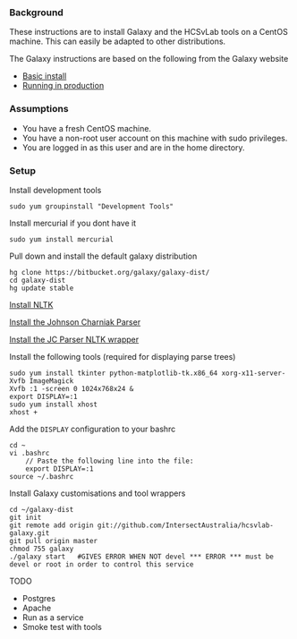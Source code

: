 ### Background
These instructions are to install Galaxy and the HCSvLab tools on a CentOS machine. This can easily be adapted to other distributions.

The Galaxy instructions are based on the following from the Galaxy website
* [Basic install](http://wiki.galaxyproject.org/Admin/Get%20Galaxy) 
* [Running in production](http://wiki.galaxyproject.org/Admin/Config/Performance/ProductionServer)

### Assumptions
* You have a fresh CentOS machine. 
* You have a non-root user account on this machine with sudo privileges. 
* You are logged in as this user and are in the home directory.

### Setup
Install development tools

    sudo yum groupinstall "Development Tools"

Install mercurial if you dont have it

    sudo yum install mercurial

Pull down and install the default galaxy distribution

    hg clone https://bitbucket.org/galaxy/galaxy-dist/
    cd galaxy-dist
    hg update stable

[Install NLTK](NLTK.md) 

[Install the Johnson Charniak Parser](JCParser.md)

[Install the JC Parser NLTK wrapper](JCPNLTKWrapper.md)

Install the following tools (required for displaying parse trees)
    
    sudo yum install tkinter python-matplotlib-tk.x86_64 xorg-x11-server-Xvfb ImageMagick
    Xvfb :1 -screen 0 1024x768x24 &
    export DISPLAY=:1
    sudo yum install xhost
    xhost +
    
Add the `DISPLAY` configuration to your bashrc

    cd ~
    vi .bashrc
        // Paste the following line into the file:
        export DISPLAY=:1
    source ~/.bashrc

Install Galaxy customisations and tool wrappers

    cd ~/galaxy-dist
    git init
    git remote add origin git://github.com/IntersectAustralia/hcsvlab-galaxy.git
    git pull origin master
    chmod 755 galaxy
    ./galaxy start   #GIVES ERROR WHEN NOT devel *** ERROR *** must be devel or root in order to control this service
    
TODO
* Postgres
* Apache
* Run as a service
* Smoke test with tools

    
